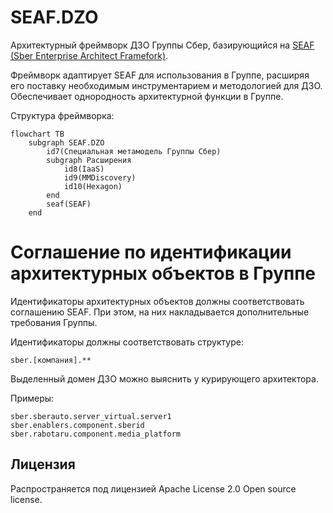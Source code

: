 # SEAF.DZO
Архитектурный фреймворк ДЗО Группы Сбер, базирующийся на [SEAF (Sber Enterprise Architect Framefork)](../seaf-core/README.md).

Фреймворк адаптирует SEAF для использования в Группе, расширяя его поставку 
необходимым инструментарием и методологией для ДЗО. Обеспечивает однородность архитектурной
функции в Группе.

Структура фреймворка:
```mermaid
flowchart TB
    subgraph SEAF.DZO
        id7(Специальная метамодель Группы Сбер)
        subgraph Расширения
            id8(IaaS)
            id9(MMDiscovery)
            id10(Hexagon)
        end
        seaf(SEAF)
    end
```

# Соглашение по идентификации архитектурных объектов в Группе

Идентификаторы архитектурных объектов должны соответствовать соглашению SEAF. 
При этом, на них накладывается дополнительные требования Группы.

Идентификаторы должны соответствовать структуре:
```
sber.[компания].**
```

Выделенный домен ДЗО можно выяснить у курирующего архитектора. 

Примеры:
```
sber.sberauto.server_virtual.server1
sber.enablers.component.sberid
sber.rabotaru.component.media_platform
```

## Лицензия

Распространяется под лицензией Apache License 2.0 Open source license.
